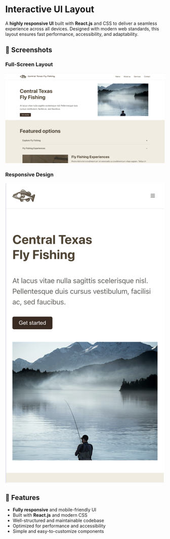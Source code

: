 # Interactive UI Layout

A **highly responsive UI** built with **React.js** and CSS to deliver a seamless experience across all devices. Designed with modern web standards, this layout ensures fast performance, accessibility, and adaptability.

## 📸 Screenshots

### Full-Screen Layout  
![Full Screen](https://raw.githubusercontent.com/Sharad-Hake/interactive-layout/refs/heads/main/fullScreen.png)

### Responsive Design  
![Responsive](https://raw.githubusercontent.com/Sharad-Hake/interactive-layout/refs/heads/main/Responsive.png)

## 🚀 Features
- **Fully responsive** and mobile-friendly UI  
- Built with **React.js** and modern CSS  
- Well-structured and maintainable codebase  
- Optimized for performance and accessibility  
- Simple and easy-to-customize components  




